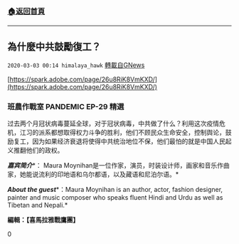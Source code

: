 ###  [:house:返回首頁](https://github.com/ourhimalayas/txt)
---

## 為什麼中共鼓勵復工？
`2020-03-03 00:14 himalaya_hawk` [轉載自GNews](https://gnews.org/zh-hant/130080/)

[https://spark.adobe.com/page/26u8RiK8VmKXD/](https://spark.adobe.com/page/26u8RiK8VmKXD/)

### 班農作戰室 PANDEMIC EP-29 精選

过去两个月冠状病毒蔓延全球，对于冠状病毒，中共做了什么？利用这次疫情危机，江习的派系都想取得权力斗争的胜利，他们不顾民众生命安全，控制舆论，鼓励复工，因为如果经济衰退将使得中共统治地位不保，他们最怕的就是中国人民起义推翻他们的政权。



***嘉宾简介****： Maura Moynihan是一位作家，演员，时装设计师，画家和音乐作曲家，她能说流利的印地语和乌尔都语，以及藏语和尼泊尔语。*

***About the guest****：Maura Moynihan is an author, actor, fashion designer, painter and music composer who speaks fluent Hindi and Urdu as well as Tibetan and Nepali.*

**編輯：【喜馬拉雅戰鷹團】**

0
